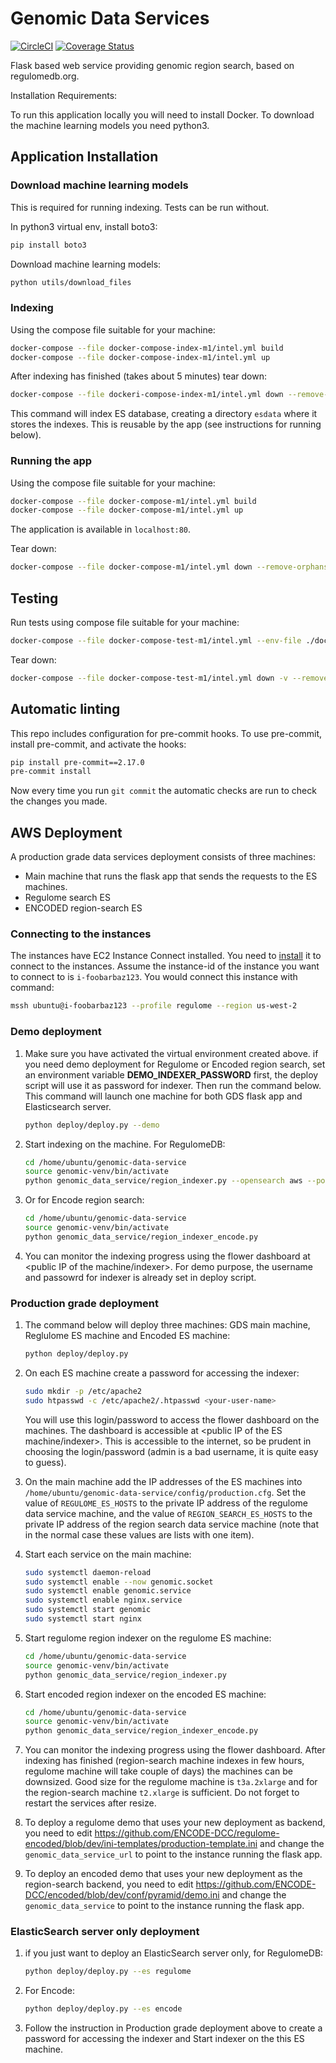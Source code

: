 # Genomic Data Services

[![CircleCI](https://circleci.com/gh/ENCODE-DCC/genomic-data-service/tree/dev.svg?style=svg)](https://circleci.com/gh/ENCODE-DCC/genomic-data-service/tree/dev)
[![Coverage Status](https://coveralls.io/repos/github/ENCODE-DCC/genomic-data-service/badge.svg?branch=dev&kill_cache=1)](https://coveralls.io/github/ENCODE-DCC/genomic-data-service?branch=dev)

Flask based web service providing genomic region search, based on regulomedb.org.

Installation Requirements:

To run this application locally you will need to install Docker. To download the machine learning models you need python3.

## Application Installation

### Download machine learning models

This is required for running indexing. Tests can be run without.

In python3 virtual env, install boto3:

```bash
pip install boto3
```

Download machine learning models:

```bash
python utils/download_files
```

### Indexing

Using the compose file suitable for your machine:

```bash
docker-compose --file docker-compose-index-m1/intel.yml build
docker-compose --file docker-compose-index-m1/intel.yml up
```

After indexing has finished (takes about 5 minutes) tear down:

```bash
docker-compose --file dockeri-compose-index-m1/intel.yml down --remove-orphans
```

This command will index ES database, creating a directory `esdata` where it stores the indexes. This is reusable by the app (see instructions for running below).

### Running the app

Using the compose file suitable for your machine:

```bash
docker-compose --file docker-compose-m1/intel.yml build
docker-compose --file docker-compose-m1/intel.yml up
```

The application is available in `localhost:80`.

Tear down:

```bash
docker-compose --file docker-compose-m1/intel.yml down --remove-orphans
```

## Testing

Run tests using compose file suitable for your machine:

```bash
docker-compose --file docker-compose-test-m1/intel.yml --env-file ./docker_compose/test.env up --build
```

Tear down:

```bash
docker-compose --file docker-compose-test-m1/intel.yml down -v --remove-orphans
```

## Automatic linting

This repo includes configuration for pre-commit hooks. To use pre-commit, install pre-commit, and activate the hooks:

```bash
pip install pre-commit==2.17.0
pre-commit install
```

Now every time you run `git commit` the automatic checks are run to check the changes you made.

## AWS Deployment

A production grade data services deployment consists of three machines:

* Main machine that runs the flask app that sends the requests to the ES machines.
* Regulome search ES
* ENCODED region-search ES

### Connecting to the instances

The instances have EC2 Instance Connect installed. You need to [install](https://docs.aws.amazon.com/AWSEC2/latest/UserGuide/ec2-instance-connect-set-up.html) it to connect to the instances. Assume the instance-id of the instance you want to connect to is `i-foobarbaz123`. You would connect this instance with command:

```bash
mssh ubuntu@i-foobarbaz123 --profile regulome --region us-west-2
```

### Demo deployment

1. Make sure you have activated the virtual environment created above. if you need demo deployment for Regulome or Encoded region search, set an environment variable **DEMO_INDEXER_PASSWORD** first, the deploy script will use it as password for indexer. Then run the command below. This command will launch one machine for both GDS flask app and Elasticsearch server.

    ```bash
    python deploy/deploy.py --demo
    ```

2. Start indexing on the machine. For RegulomeDB:

    ```bash
    cd /home/ubuntu/genomic-data-service
    source genomic-venv/bin/activate
    python genomic_data_service/region_indexer.py --opensearch aws --port 443 --uri vpc-regulome-opensearch-only-dml2meoy7wr7detc3avxbunvqy.us-west-2.es.amazonaws.com

3. Or for Encode region search:

    ```bash
    cd /home/ubuntu/genomic-data-service
    source genomic-venv/bin/activate
    python genomic_data_service/region_indexer_encode.py

4. You can monitor the indexing progress using the flower dashboard at \<public IP of the machine/indexer>. For demo purpose, the username and passowrd for indexer is already set in deploy script.

### Production grade deployment

1. The command below will deploy three machines: GDS main machine, Reglulome ES machine and Encoded ES machine:

    ```bash
    python deploy/deploy.py
    ```

2. On each ES machine create a password for accessing the indexer:

    ```bash
    sudo mkdir -p /etc/apache2
    sudo htpasswd -c /etc/apache2/.htpasswd <your-user-name>
    ```

   You will use this login/password to access the flower dashboard on the machines. The dashboard is accessible at \<public IP of the ES machine/indexer>. This is accessible to the internet, so be prudent in choosing the login/password (admin is a bad username, it is quite easy to guess).

3. On the main machine add the IP addresses of the ES machines into `/home/ubuntu/genomic-data-service/config/production.cfg`. Set the value of `REGULOME_ES_HOSTS` to the private IP address of the regulome data service machine, and the value of `REGION_SEARCH_ES_HOSTS` to the private IP address of the region search data service machine (note that in the normal case these values are lists with one item).

4. Start each service on the main machine:

    ```bash
    sudo systemctl daemon-reload
    sudo systemctl enable --now genomic.socket
    sudo systemctl enable genomic.service
    sudo systemctl enable nginx.service
    sudo systemctl start genomic
    sudo systemctl start nginx
    ```

5. Start regulome region indexer on the regulome ES machine:

    ```bash
    cd /home/ubuntu/genomic-data-service
    source genomic-venv/bin/activate
    python genomic_data_service/region_indexer.py
    ```

6. Start encoded region indexer on the encoded ES machine:

    ```bash
    cd /home/ubuntu/genomic-data-service
    source genomic-venv/bin/activate
    python genomic_data_service/region_indexer_encode.py
    ```

7. You can monitor the indexing progress using the flower dashboard. After indexing has finished (region-search machine indexes in few hours, regulome machine will take couple of days) the machines can be downsized. Good size for the regulome machine is `t3a.2xlarge` and for the region-search machine `t2.xlarge` is sufficient. Do not forget to restart the services after resize.

8. To deploy a regulome demo that uses your new deployment as backend, you need to edit <https://github.com/ENCODE-DCC/regulome-encoded/blob/dev/ini-templates/production-template.ini> and change the `genomic_data_service_url` to point to the instance running the flask app.

9. To deploy an encoded demo that uses your new deployment as the region-search backend, you need to edit <https://github.com/ENCODE-DCC/encoded/blob/dev/conf/pyramid/demo.ini> and change the `genomic_data_service` to point to the instance running the flask app.

### ElasticSearch server only deployment

1. if you just want to deploy an ElasticSearch server only, for RegulomeDB:

    ```bash
    python deploy/deploy.py --es regulome
    ```

2. For Encode:

    ```bash
    python deploy/deploy.py --es encode
    ```

3. Follow the instruction in Production grade deployment above to create a password for accessing the indexer and Start indexer on the this ES machine.
